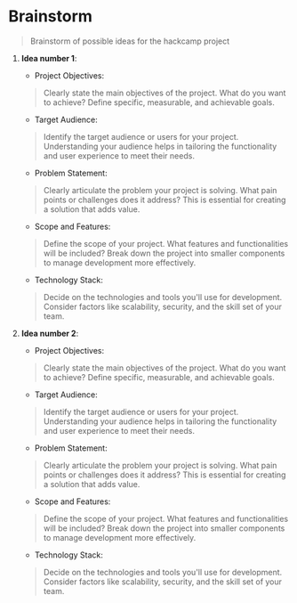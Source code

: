 # Brainstorm
> Brainstorm of possible ideas for the hackcamp project

1. **Idea number 1**:
    - Project Objectives:
    > Clearly state the main objectives of the project. What do you want to achieve? Define specific, measurable, and achievable goals.
    - Target Audience:
    > Identify the target audience or users for your project. Understanding your audience helps in tailoring the functionality and user experience to meet their needs.
    - Problem Statement:
    > Clearly articulate the problem your project is solving. What pain points or challenges does it address? This is essential for creating a solution that adds value.
    - Scope and Features:
    > Define the scope of your project. What features and functionalities will be included? Break down the project into smaller components to manage development more effectively.
    - Technology Stack:
    > Decide on the technologies and tools you'll use for development. Consider factors like scalability, security, and the skill set of your team.


2. **Idea number 2**:
    - Project Objectives:
    > Clearly state the main objectives of the project. What do you want to achieve? Define specific, measurable, and achievable goals.
    - Target Audience:
    > Identify the target audience or users for your project. Understanding your audience helps in tailoring the functionality and user experience to meet their needs.
    - Problem Statement:
    > Clearly articulate the problem your project is solving. What pain points or challenges does it address? This is essential for creating a solution that adds value.
    - Scope and Features:
    > Define the scope of your project. What features and functionalities will be included? Break down the project into smaller components to manage development more effectively.
    - Technology Stack:
    > Decide on the technologies and tools you'll use for development. Consider factors like scalability, security, and the skill set of your team.
